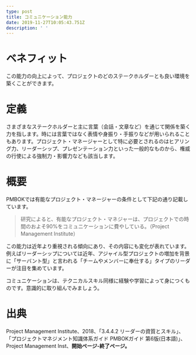 ```yaml
---
type: post
title: コミュニケーション能力
date: 2019-11-27T10:05:43.751Z
description: ' '
---
```

# ベネフィット

この能力の向上によって、プロジェクトのどのステークホルダーとも良い環境を築くことができます。

# 定義

さまざまなステークホルダーと主に言葉（会話・文章など）を通じて関係を築く力を指します。時には言葉ではなく表情や身振り・手振りなどが用いられることもあります。プロジェクト・マネージャーとして特に必要とされるのはヒアリング力、リーダーシップ、プレゼンテーション力といった一般的なものから、権威の行使による強制力・影響力なども該当します。

# 概要

PMBOKでは有能なプロジェクト・マネージャーの条件として下記の通り記載しています。

> 研究によると、有能なプロジェクト・マネジャーは、プロジェクトでの時間のおよそ90%をコミュニケーションに費やしている。（Project Management Institute）

この能力は近年より重視される傾向にあり、その内容にも変化が表れています。例えばリーダーシップについては近年、アジャイル型プロジェクトの増加を背景に「サーバント型」と言われる「チームやメンバーに奉仕する」タイプのリーダーが注目を集めています。

コミュニケーションは、テクニカルスキル同様に経験や学習によって身につくものです。意識的に取り組んでみましょう。

# 出典

Project Management Institute、2018、「3.4.4.2 リーダーの資質とスキル」、「プロジェクトマネジメント知識体系ガイド PMBOKガイド 第6版(日本語)」、Project Management Inst、**開始ページ-終了ページ。**
